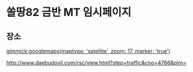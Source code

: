 # 쏠땅82 금반 MT 임시페이지

## 장소

[gimmick:googlemaps(maptype: 'satellite', zoom: 17, marker: 'true')](129+Jangoe-ri,+Seosin-myeon,+Hwaseong-si,+Gyeonggi-do)

http://www.daebudovil.com/rsc/view.html?step=traffic&cno=4766&plm=